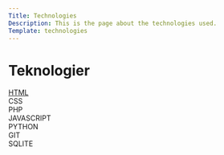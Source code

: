 ```yaml
---
Title: Technologies
Description: This is the page about the technologies used. 
Template: technologies
---
```



<span class="title">Teknologier</span>
==========================

<div class="box html">
<a href="technology/html">HTML</a>
</div>

<div class="box css">
CSS
</div>

<div class="box php">
PHP
</div>

<div class="box js">
JAVASCRIPT
</div>

<div class="box py">
PYTHON
</div>

<div class="box git">
GIT
</div>

<div class="box sql">
SQLITE
</div>